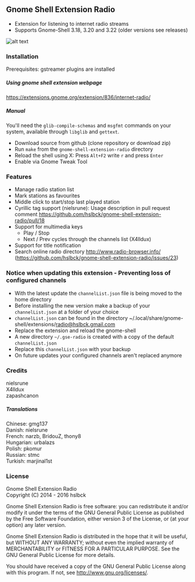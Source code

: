 ## Gnome Shell Extension Radio
* Extension for listening to internet radio streams
* Supports Gnome-Shell 3.18, 3.20 and 3.22 (older versions see releases)

![alt text](https://raw.githubusercontent.com/hslbck/gnome-shell-extension-radio/master/radio-extension.png)

### Installation
Prerequisites: gstreamer plugins are installed
##### Using gnome shell extension webpage
https://extensions.gnome.org/extension/836/internet-radio/
##### Manual

You'll need the `glib-compile-schemas` and `msgfmt` commands on your system, available through `libglib` and `gettext`.

* Download source from github (clone repository or download zip)
* Run `make` from the `gnome-shell-extension-radio` directory
* Reload the shell using X: Press `Alt+F2` write `r` and press `Enter`  
* Enable via Gnome Tweak Tool

### Features
* Manage radio station list
* Mark stations as favourites
* Middle click to start/stop last played station
* Cyrillic tag support (nielsrune): Usage description in pull request comment https://github.com/hslbck/gnome-shell-extension-radio/pull/18
* Support for multimedia keys
  * Play / Stop
  * Next / Prev cycles through the channels list (X4lldux)
* Support for title notification
* Search online radio directory http://www.radio-browser.info/ (https://github.com/hslbck/gnome-shell-extension-radio/issues/23)

### Notice when updating this extension - Preventing loss of configured channels
* With the latest update the `channelList.json` file is being moved to the home directory
* Before installing the new version make a backup of your `channelList.json` at a folder of your choice
* `channelList.json` can be found in the directory ~/.local/share/gnome-shell/extensions/radio@hslbck.gmail.com
* Replace the extension and reload the gnome-shell
* A new directory `~/.gse-radio` is created with a copy of the default `channelList.json`
* Replace this `channelList.json` with your backup
* On future updates your configured  channels aren't replaced anymore

### Credits
nielsrune  
X4lldux  
zapashcanon  
##### Translations
Chinese: gmg137  
Danish: nielsrune   
French: narzb, BridouZ, thony8  
Hungarian: urbalazs  
Polish: pkomur  
Russian: stmc  
Turkish: marjinal1st  

### License
Gnome Shell Extension Radio  
Copyright (C) 2014 - 2016  hslbck

Gnome Shell Extension Radio is free software: you can redistribute it and/or modify it under the terms of the GNU General Public License as published by the Free Software Foundation, either version 3 of the License, or (at your option) any later version.

Gnome Shell Extension Radio is distributed in the hope that it will be useful, but WITHOUT ANY WARRANTY; without even the implied warranty of MERCHANTABILITY or FITNESS FOR A PARTICULAR PURPOSE. See the GNU General Public License for more details.

You should have received a copy of the GNU General Public License along with this program. If not, see <http://www.gnu.org/licenses/>.
